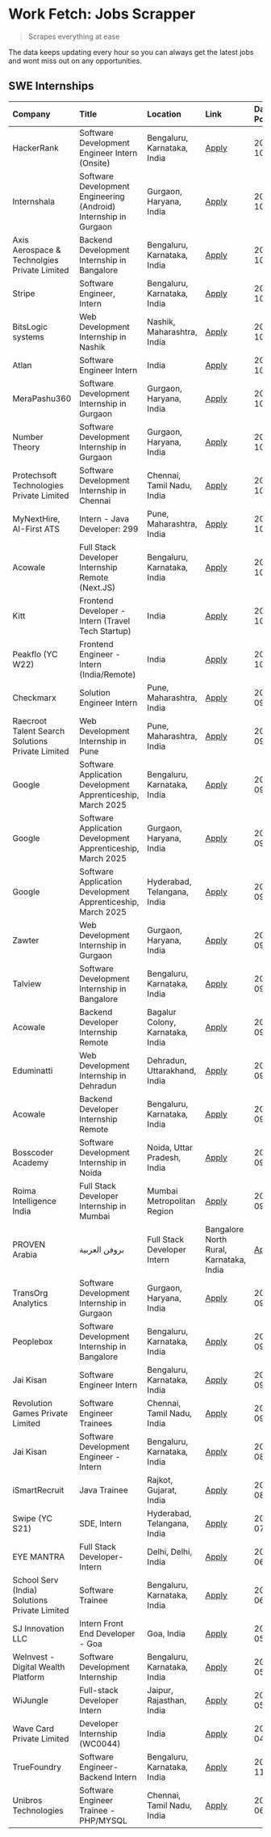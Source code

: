 # Work Fetch: Jobs Scrapper
> Scrapes everything at ease

The data keeps updating every hour so you can always get the latest jobs and wont miss out on any opportunities.

## SWE Internships
<!--START_SECTION:workfetch-->
| Company                                          | Title                                                            | Location                                | Link                                                                                                                                                                                                                                                                            | Date Posted   |
|:-------------------------------------------------|:-----------------------------------------------------------------|:----------------------------------------|:--------------------------------------------------------------------------------------------------------------------------------------------------------------------------------------------------------------------------------------------------------------------------------|:--------------|
| HackerRank                                       | Software Development Engineer Intern (Onsite)                    | Bengaluru, Karnataka, India             | [Apply](https://in.linkedin.com/jobs/view/software-development-engineer-intern-onsite-at-hackerrank-4040131804?position=30&pageNum=0&refId=CUf%2BFc0hBd3vpWVFB6x6PQ%3D%3D&trackingId=gNTAv0GtdXN%2Fh2cvvAwpeg%3D%3D)                                                            | 2024-10-07    |
| Internshala                                      | Software Development Engineering (Android) Internship in Gurgaon | Gurgaon, Haryana, India                 | [Apply](https://in.linkedin.com/jobs/view/software-development-engineering-android-internship-in-gurgaon-at-internshala-4043996988?position=15&pageNum=0&refId=CUf%2BFc0hBd3vpWVFB6x6PQ%3D%3D&trackingId=KXEM8yz0Ghz%2BB5s2%2F6PeqA%3D%3D)                                      | 2024-10-06    |
| Axis Aerospace & Technolgies Private Limited     | Backend Development Internship in Bangalore                      | Bengaluru, Karnataka, India             | [Apply](https://in.linkedin.com/jobs/view/backend-development-internship-in-bangalore-at-axis-aerospace-technolgies-private-limited-4043996963?position=32&pageNum=0&refId=CUf%2BFc0hBd3vpWVFB6x6PQ%3D%3D&trackingId=903qg9Zy5YDuKYZTILTnTA%3D%3D)                              | 2024-10-06    |
| Stripe                                           | Software Engineer, Intern                                        | Bengaluru, Karnataka, India             | [Apply](https://in.linkedin.com/jobs/view/software-engineer-intern-at-stripe-4008214242?position=5&pageNum=0&refId=CUf%2BFc0hBd3vpWVFB6x6PQ%3D%3D&trackingId=1EVGiIZxMBYUXE6wtEWE9Q%3D%3D)                                                                                      | 2024-10-05    |
| BitsLogic systems                                | Web Development Internship in Nashik                             | Nashik, Maharashtra, India              | [Apply](https://in.linkedin.com/jobs/view/web-development-internship-in-nashik-at-bitslogic-systems-4043299999?position=60&pageNum=0&refId=CUf%2BFc0hBd3vpWVFB6x6PQ%3D%3D&trackingId=YNXNxnEsgcj4SF5y7lkXfw%3D%3D)                                                              | 2024-10-05    |
| Atlan                                            | Software Engineer Intern                                         | India                                   | [Apply](https://in.linkedin.com/jobs/view/software-engineer-intern-at-atlan-4040478822?position=20&pageNum=0&refId=CUf%2BFc0hBd3vpWVFB6x6PQ%3D%3D&trackingId=w9VLP9H3xxsHTzaOr4vHcw%3D%3D)                                                                                      | 2024-10-04    |
| MeraPashu360                                     | Software Development Internship in Gurgaon                       | Gurgaon, Haryana, India                 | [Apply](https://in.linkedin.com/jobs/view/software-development-internship-in-gurgaon-at-merapashu360-4042419113?position=22&pageNum=0&refId=CUf%2BFc0hBd3vpWVFB6x6PQ%3D%3D&trackingId=4qKjbdC1oZy%2BEcP9ifXxrA%3D%3D)                                                           | 2024-10-04    |
| Number Theory                                    | Software Development Internship in Gurgaon                       | Gurgaon, Haryana, India                 | [Apply](https://in.linkedin.com/jobs/view/software-development-internship-in-gurgaon-at-number-theory-4042414715?position=26&pageNum=0&refId=CUf%2BFc0hBd3vpWVFB6x6PQ%3D%3D&trackingId=4pJW%2FOSHRQCMiQ8s%2B42Ycw%3D%3D)                                                        | 2024-10-04    |
| Protechsoft Technologies Private Limited         | Software Development Internship in Chennai                       | Chennai, Tamil Nadu, India              | [Apply](https://in.linkedin.com/jobs/view/software-development-internship-in-chennai-at-protechsoft-technologies-private-limited-4042416658?position=29&pageNum=0&refId=CUf%2BFc0hBd3vpWVFB6x6PQ%3D%3D&trackingId=qmhilZei6wFG2KeZ4EhYtQ%3D%3D)                                 | 2024-10-04    |
| MyNextHire, AI-First ATS                         | Intern - Java Developer: 299                                     | Pune, Maharashtra, India                | [Apply](https://in.linkedin.com/jobs/view/intern-java-developer-299-at-mynexthire-ai-first-ats-4040867640?position=40&pageNum=0&refId=CUf%2BFc0hBd3vpWVFB6x6PQ%3D%3D&trackingId=Ik2tevmp7gCQM%2BTh6g42ag%3D%3D)                                                                 | 2024-10-04    |
| Acowale                                          | Full Stack Developer Internship Remote (Next.JS)                 | Bengaluru, Karnataka, India             | [Apply](https://in.linkedin.com/jobs/view/full-stack-developer-internship-remote-next-js-at-acowale-4041816227?position=25&pageNum=0&refId=CUf%2BFc0hBd3vpWVFB6x6PQ%3D%3D&trackingId=YcJ0nvKQIhPiswCA3cfa3A%3D%3D)                                                              | 2024-10-03    |
| Kitt                                             | Frontend Developer - Intern (Travel Tech Startup)                | India                                   | [Apply](https://in.linkedin.com/jobs/view/frontend-developer-intern-travel-tech-startup-at-kitt-4041869885?position=56&pageNum=0&refId=CUf%2BFc0hBd3vpWVFB6x6PQ%3D%3D&trackingId=j1x6C23w85izf52KiAlt0A%3D%3D)                                                                  | 2024-10-03    |
| Peakflo (YC W22)                                 | Frontend Engineer - Intern (India/Remote)                        | India                                   | [Apply](https://in.linkedin.com/jobs/view/frontend-engineer-intern-india-remote-at-peakflo-yc-w22-4037729755?position=9&pageNum=0&refId=CUf%2BFc0hBd3vpWVFB6x6PQ%3D%3D&trackingId=h0fOumpVtOibrd0Sm7qJow%3D%3D)                                                                 | 2024-10-01    |
| Checkmarx                                        | Solution Engineer Intern                                         | Pune, Maharashtra, India                | [Apply](https://in.linkedin.com/jobs/view/solution-engineer-intern-at-checkmarx-4036405936?position=42&pageNum=0&refId=CUf%2BFc0hBd3vpWVFB6x6PQ%3D%3D&trackingId=TEDPCRlhT4BNRZ%2F4p785Yw%3D%3D)                                                                                | 2024-09-27    |
| Raecroot Talent Search Solutions Private Limited | Web Development Internship in Pune                               | Pune, Maharashtra, India                | [Apply](https://in.linkedin.com/jobs/view/web-development-internship-in-pune-at-raecroot-talent-search-solutions-private-limited-4034584677?position=38&pageNum=0&refId=CUf%2BFc0hBd3vpWVFB6x6PQ%3D%3D&trackingId=ocWmJndvBsJpIk5KEHOfJg%3D%3D)                                 | 2024-09-26    |
| Google                                           | Software Application Development Apprenticeship, March 2025      | Bengaluru, Karnataka, India             | [Apply](https://in.linkedin.com/jobs/view/software-application-development-apprenticeship-march-2025-at-google-4032957527?position=2&pageNum=0&refId=CUf%2BFc0hBd3vpWVFB6x6PQ%3D%3D&trackingId=Cf9pb%2ByCdLnYbBMbaEwHlw%3D%3D)                                                  | 2024-09-24    |
| Google                                           | Software Application Development Apprenticeship, March 2025      | Gurgaon, Haryana, India                 | [Apply](https://in.linkedin.com/jobs/view/software-application-development-apprenticeship-march-2025-at-google-4032958554?position=3&pageNum=0&refId=CUf%2BFc0hBd3vpWVFB6x6PQ%3D%3D&trackingId=bAI%2FogRAEYf%2F9IEEAV3GMg%3D%3D)                                                | 2024-09-24    |
| Google                                           | Software Application Development Apprenticeship, March 2025      | Hyderabad, Telangana, India             | [Apply](https://in.linkedin.com/jobs/view/software-application-development-apprenticeship-march-2025-at-google-4032957528?position=4&pageNum=0&refId=CUf%2BFc0hBd3vpWVFB6x6PQ%3D%3D&trackingId=t8evyuzgK%2FAaSsdcr%2Bkj9Q%3D%3D)                                                | 2024-09-24    |
| Zawter                                           | Web Development Internship in Gurgaon                            | Gurgaon, Haryana, India                 | [Apply](https://in.linkedin.com/jobs/view/web-development-internship-in-gurgaon-at-zawter-4034405278?position=58&pageNum=0&refId=CUf%2BFc0hBd3vpWVFB6x6PQ%3D%3D&trackingId=KEZpZEQhd9HKuNqR7y7FrQ%3D%3D)                                                                        | 2024-09-24    |
| Talview                                          | Software Development Internship in Bangalore                     | Bengaluru, Karnataka, India             | [Apply](https://in.linkedin.com/jobs/view/software-development-internship-in-bangalore-at-talview-4033703077?position=8&pageNum=0&refId=CUf%2BFc0hBd3vpWVFB6x6PQ%3D%3D&trackingId=4GfJwlsCzPhlSh%2BThuSP8Q%3D%3D)                                                               | 2024-09-23    |
| Acowale                                          | Backend Developer Internship Remote                              | Bagalur Colony, Karnataka, India        | [Apply](https://in.linkedin.com/jobs/view/backend-developer-internship-remote-at-acowale-4030088707?position=13&pageNum=0&refId=CUf%2BFc0hBd3vpWVFB6x6PQ%3D%3D&trackingId=VQKRKhrMIkYuW495rARS6w%3D%3D)                                                                         | 2024-09-21    |
| Eduminatti                                       | Web Development Internship in Dehradun                           | Dehradun, Uttarakhand, India            | [Apply](https://in.linkedin.com/jobs/view/web-development-internship-in-dehradun-at-eduminatti-4032105381?position=17&pageNum=0&refId=CUf%2BFc0hBd3vpWVFB6x6PQ%3D%3D&trackingId=2NWmAV40N9JEGNV0jDPVig%3D%3D)                                                                   | 2024-09-21    |
| Acowale                                          | Backend Developer Internship Remote                              | Bengaluru, Karnataka, India             | [Apply](https://in.linkedin.com/jobs/view/backend-developer-internship-remote-at-acowale-4030975489?position=7&pageNum=0&refId=CUf%2BFc0hBd3vpWVFB6x6PQ%3D%3D&trackingId=MoB%2B0rtVh2%2BjFBKbdsMnhg%3D%3D)                                                                      | 2024-09-20    |
| Bosscoder Academy                                | Software Development Internship in Noida                         | Noida, Uttar Pradesh, India             | [Apply](https://in.linkedin.com/jobs/view/software-development-internship-in-noida-at-bosscoder-academy-4031161323?position=10&pageNum=0&refId=CUf%2BFc0hBd3vpWVFB6x6PQ%3D%3D&trackingId=HQCJc3Sa8yrcKDRBA90d4Q%3D%3D)                                                          | 2024-09-20    |
| Roima Intelligence India                         | Full Stack Developer Internship in Mumbai                        | Mumbai Metropolitan Region              | [Apply](https://in.linkedin.com/jobs/view/full-stack-developer-internship-in-mumbai-at-roima-intelligence-india-4031159544?position=48&pageNum=0&refId=CUf%2BFc0hBd3vpWVFB6x6PQ%3D%3D&trackingId=WVct%2F44P9LManDzkPfRxwA%3D%3D)                                                | 2024-09-20    |
| PROVEN Arabia | بروفن العربية                    | Full Stack Developer Intern                                      | Bangalore North Rural, Karnataka, India | [Apply](https://in.linkedin.com/jobs/view/full-stack-developer-intern-at-proven-arabia-%D8%A8%D8%B1%D9%88%D9%81%D9%86-%D8%A7%D9%84%D8%B9%D8%B1%D8%A8%D9%8A%D8%A9-4028862862?position=55&pageNum=0&refId=CUf%2BFc0hBd3vpWVFB6x6PQ%3D%3D&trackingId=1kJEhdv29czT63VXjA7wng%3D%3D) | 2024-09-17    |
| TransOrg Analytics                               | Software Development Internship in Gurgaon                       | Gurgaon, Haryana, India                 | [Apply](https://in.linkedin.com/jobs/view/software-development-internship-in-gurgaon-at-transorg-analytics-4024791052?position=54&pageNum=0&refId=CUf%2BFc0hBd3vpWVFB6x6PQ%3D%3D&trackingId=xbMJRQH0AFNCPimWQe%2BoxQ%3D%3D)                                                     | 2024-09-12    |
| Peoplebox                                        | Software Development Internship in Bangalore                     | Bengaluru, Karnataka, India             | [Apply](https://in.linkedin.com/jobs/view/software-development-internship-in-bangalore-at-peoplebox-4022411601?position=12&pageNum=0&refId=CUf%2BFc0hBd3vpWVFB6x6PQ%3D%3D&trackingId=uzB1GQx5yLpjoYABLhna6w%3D%3D)                                                              | 2024-09-10    |
| Jai Kisan                                        | Software Engineer Intern                                         | Bengaluru, Karnataka, India             | [Apply](https://in.linkedin.com/jobs/view/software-engineer-intern-at-jai-kisan-4024075360?position=34&pageNum=0&refId=CUf%2BFc0hBd3vpWVFB6x6PQ%3D%3D&trackingId=KH%2BHCC13gSoYDyGzW8bn4g%3D%3D)                                                                                | 2024-09-09    |
| Revolution Games Private Limited                 | Software Engineer Trainees                                       | Chennai, Tamil Nadu, India              | [Apply](https://in.linkedin.com/jobs/view/software-engineer-trainees-at-revolution-games-private-limited-4015912927?position=27&pageNum=0&refId=CUf%2BFc0hBd3vpWVFB6x6PQ%3D%3D&trackingId=WmnzugyBCvqozU%2FwoQauvA%3D%3D)                                                       | 2024-09-02    |
| Jai Kisan                                        | Software Development Engineer - Intern                           | Bengaluru, Karnataka, India             | [Apply](https://in.linkedin.com/jobs/view/software-development-engineer-intern-at-jai-kisan-4027288169?position=24&pageNum=0&refId=CUf%2BFc0hBd3vpWVFB6x6PQ%3D%3D&trackingId=e8uOQCMtvBhUTD2XRamH%2Bg%3D%3D)                                                                    | 2024-08-22    |
| iSmartRecruit                                    | Java Trainee                                                     | Rajkot, Gujarat, India                  | [Apply](https://in.linkedin.com/jobs/view/java-trainee-at-ismartrecruit-3992301825?position=31&pageNum=0&refId=CUf%2BFc0hBd3vpWVFB6x6PQ%3D%3D&trackingId=J7vus43WKv3OBNFzGU8Axw%3D%3D)                                                                                          | 2024-08-06    |
| Swipe (YC S21)                                   | SDE, Intern                                                      | Hyderabad, Telangana, India             | [Apply](https://in.linkedin.com/jobs/view/sde-intern-at-swipe-yc-s21-3980368092?position=37&pageNum=0&refId=CUf%2BFc0hBd3vpWVFB6x6PQ%3D%3D&trackingId=qWlMJwhdsTkUMabVYPnW1w%3D%3D)                                                                                             | 2024-07-22    |
| EYE MANTRA                                       | Full Stack Developer- Intern                                     | Delhi, Delhi, India                     | [Apply](https://in.linkedin.com/jobs/view/full-stack-developer-intern-at-eye-mantra-3960988037?position=47&pageNum=0&refId=CUf%2BFc0hBd3vpWVFB6x6PQ%3D%3D&trackingId=XOIckfqiQAfP7zLc7z4xzQ%3D%3D)                                                                              | 2024-06-28    |
| School Serv (India) Solutions Private Limited    | Software Trainee                                                 | Bengaluru, Karnataka, India             | [Apply](https://in.linkedin.com/jobs/view/software-trainee-at-school-serv-india-solutions-private-limited-3953917603?position=45&pageNum=0&refId=CUf%2BFc0hBd3vpWVFB6x6PQ%3D%3D&trackingId=8lQTey0OVDcDOqoKYOufUw%3D%3D)                                                        | 2024-06-19    |
| SJ Innovation LLC                                | Intern Front End Developer - Goa                                 | Goa, India                              | [Apply](https://in.linkedin.com/jobs/view/intern-front-end-developer-goa-at-sj-innovation-llc-3931678611?position=19&pageNum=0&refId=CUf%2BFc0hBd3vpWVFB6x6PQ%3D%3D&trackingId=z7gILbclzn%2FV5S6fyaW1WA%3D%3D)                                                                  | 2024-05-24    |
| WeInvest - Digital Wealth Platform               | Software Development Internship                                  | Bengaluru, Karnataka, India             | [Apply](https://in.linkedin.com/jobs/view/software-development-internship-at-weinvest-digital-wealth-platform-3912867225?position=6&pageNum=0&refId=CUf%2BFc0hBd3vpWVFB6x6PQ%3D%3D&trackingId=ogF%2Fd3YT1vA%2BrCivu5pOKA%3D%3D)                                                 | 2024-05-01    |
| WiJungle                                         | Full-stack Developer Intern                                      | Jaipur, Rajasthan, India                | [Apply](https://in.linkedin.com/jobs/view/full-stack-developer-intern-at-wijungle-3912864543?position=59&pageNum=0&refId=CUf%2BFc0hBd3vpWVFB6x6PQ%3D%3D&trackingId=%2B7nD7UtO5nMJMH7AN9TtnA%3D%3D)                                                                              | 2024-05-01    |
| Wave Card Private Limited                        | Developer Internship (WC0044)                                    | India                                   | [Apply](https://in.linkedin.com/jobs/view/developer-internship-wc0044-at-wave-card-private-limited-3900079966?position=46&pageNum=0&refId=CUf%2BFc0hBd3vpWVFB6x6PQ%3D%3D&trackingId=wqLVD7GwK3DNL8LEJZwHPg%3D%3D)                                                               | 2024-04-15    |
| TrueFoundry                                      | Software Engineer-Backend Intern                                 | Bengaluru, Karnataka, India             | [Apply](https://in.linkedin.com/jobs/view/software-engineer-backend-intern-at-truefoundry-3779508170?position=44&pageNum=0&refId=CUf%2BFc0hBd3vpWVFB6x6PQ%3D%3D&trackingId=pDx1wGJrCd%2B9nxOfF%2BKhJw%3D%3D)                                                                    | 2023-11-10    |
| Unibros Technologies                             | Software Engineer Trainee - PHP/MYSQL                            | Chennai, Tamil Nadu, India              | [Apply](https://in.linkedin.com/jobs/view/software-engineer-trainee-php-mysql-at-unibros-technologies-3656599241?position=35&pageNum=0&refId=CUf%2BFc0hBd3vpWVFB6x6PQ%3D%3D&trackingId=ARjz3MezYavFjoUcJE3HWQ%3D%3D)                                                            | 2023-06-12    |
<!--END_SECTION:workfetch-->
